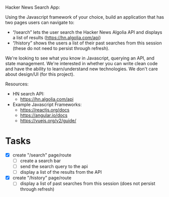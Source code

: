 
Hacker News Search App:

Using the Javascript framework of your choice, build an application that has two pages users can navigate to:

- “/search” lets the user search the Hacker News Algolia API and displays a list of results (https://hn.algolia.com/api)
- “/history” shows the users a list of their past searches from this session (these do not need to persist through refresh).

We're looking to see what you know in Javascript, querying an API, and state management. We're interested in whether you can write clean code and have the ability to learn/understand new technologies. We don't care about design/UI (for this project).

Resources:

- HN search API:
    - https://hn.algolia.com/api
- Example Javascript Frameworks:
    - https://reactjs.org/docs
    - https://angular.io/docs
    - https://vuejs.org/v2/guide/

# Tasks
- [x] create "/search" page/route
  - [ ] create a search bar
  - [ ] send the search query to the api
  - [ ] display a list of the results from the API
- [x] create "/history" page/route
  - [ ] display a list of past searches from this session (does not persist through refresh)
